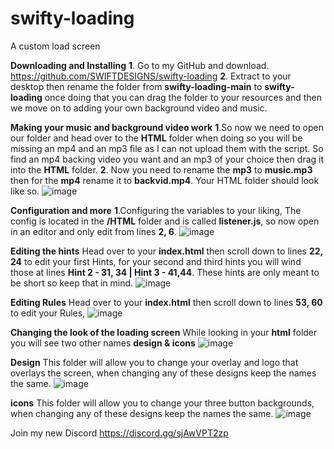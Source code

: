 # swifty-loading
A custom load screen

**Downloading and Installing**
**1**. Go to my GitHub and download.
https://github.com/SWIFTDESIGNS/swifty-loading
**2**. Extract to your desktop then rename the folder from **swifty-loading-main** to **swifty-loading**
once doing that you can drag the folder to your resources and then we move on to adding your own background video and music.

**Making your music and background video work**
**1**.So now we need to open our folder and head over to the **HTML** folder when doing so you will be missing an mp4 and an mp3 file as I can not upload them with the script. So find an mp4 backing video you want and an mp3 of your choice then drag it into the **HTML** folder.
**2**. Now you need to rename the **mp3** to **music.mp3** then for the **mp4** rename it to **backvid.mp4**. Your HTML folder should look like so.
![image](https://github.com/SWIFTDESIGNS/swifty-loading/assets/57051852/1f2cf28a-e920-4f8c-8a87-63352a4daebf)



**Configuration and more**
**1**.Configuring the variables to your liking, The config is located in the **/HTML** folder and is called **listener.js**, so now open in an editor and only edit from lines **2, 6**.
![image](https://github.com/SWIFTDESIGNS/swifty-loading/assets/57051852/316e5367-836f-41ad-85bf-2898c146c1c7)


**Editing the hints**
Head over to your **index.html** then scroll down to lines **22, 24** to edit your first Hints,
for your second and third hints you will wind those at lines **Hint 2 - 31, 34 | Hint 3 - 41,44**.
These hints are only meant to be short so keep that in mind.
![image](https://github.com/SWIFTDESIGNS/swifty-loading/assets/57051852/b86f9edc-8b71-42ab-81ba-c1a6bbcd4511)

**Editing Rules**
Head over to your **index.html** then scroll down to lines **53, 60** to edit your Rules,
![image](https://github.com/SWIFTDESIGNS/swifty-loading/assets/57051852/984b3817-3f06-4074-a1ad-efb8e9729e60)


**Changing the look of the loading screen**
While looking in your **html** folder you will see two other names **design & icons**
![image](https://github.com/SWIFTDESIGNS/swifty-loading/assets/57051852/da17970d-7743-40a6-996d-c4efec7454a6)


**Design**
This folder will allow you to change your overlay and logo that overlays the screen, when changing any of these designs keep the names the same.
![image](https://github.com/SWIFTDESIGNS/swifty-loading/assets/57051852/fb7db2eb-238a-4ccc-9101-1ae575e7cc1b)

**icons**
This folder will allow you to change your three button backgrounds, when changing any of these designs keep the names the same.
![image](https://github.com/SWIFTDESIGNS/swifty-loading/assets/57051852/3ca91b60-0261-4ed8-a718-54a87017c492)

Join my new Discord https://discord.gg/sjAwVPT2zp
